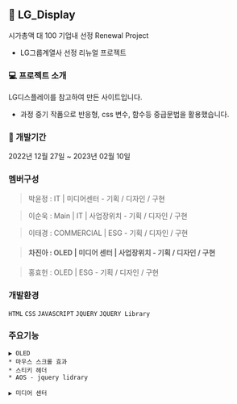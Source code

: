## :small_blue_diamond: LG_Display
시가총액 대 100 기업내 선정 Renewal Project
- LG그룹계열사 선정 리뉴얼 프로젝트

### :computer: 프로젝트 소개
LG디스플레이를 참고하여 만든 사이트입니다. 
- 과정 중기 작품으로 반응형, css 변수, 함수등 중급문법을 활용했습니다.

### :date: 개발기간
2022년 12월 27일 ~ 2023년 02월 10일

### 멤버구성
> 박윤정 : IT | 미디어센터 - 기획 / 디자인 / 구현

> 이순욱 : Main | IT | 사업장위치 - 기획 / 디자인 / 구현

> 이태경 : COMMERCIAL | ESG - 기획 / 디자인 / 구현

> #### 차진아 : OLED | 미디어 센터 | 사업장위치 - 기획 / 디자인 / 구현

> 홍효헌 : OLED | ESG - 기획 / 디자인 / 구현


### 개발환경
 `HTML` `CSS` `JAVASCRIPT` `JQUERY` `JQUERY Library`

### 주요기능

 	▶️ OLED
    * 마우스 스크롤 효과
    * 스티키 헤더
    * AOS - jquery lidrary
  
 	▶️ 미디어 센터
